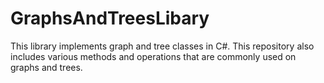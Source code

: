 # GraphsAndTreesLibary
This library implements graph and tree classes in C#. This repository also includes various methods and operations that are commonly used on graphs and trees.
